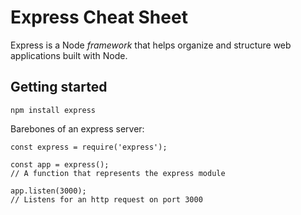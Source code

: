 # Express Cheat Sheet
Express is a Node *framework* that helps organize and structure web applications built with Node.
## Getting started
```
npm install express
```
Barebones of an express server:
```javacsript
const express = require('express');

const app = express();
// A function that represents the express module

app.listen(3000);
// Listens for an http request on port 3000
```
